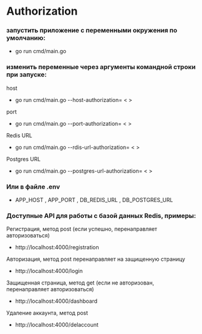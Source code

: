 # Authorization

### запустить приложение с переменными окружения по умолчанию:
* go run cmd/main.go

### изменить переменные через аргументы командной строки при запуске:
host
* go run cmd/main.go --host-authorization= < >

port
* go run cmd/main.go --port-authorization= < >

Redis URL
* go run cmd/main.go --rdis-url-authorization= < >

Postgres URL
* go run cmd/main.go --postgres-url-authorization= < >

### Или в файле .env
* APP_HOST , APP_PORT , DB_REDIS_URL , DB_POSTGRES_URL

### Доступные API для работы с базой данных Redis, примеры:

Регистрация, метод post (если успешно, перенаправляет авторизоваться)
* http://localhost:4000/registration

Авторизация, метод post перенаправляет на защищенную страницу
* http://localhost:4000/login

Защищенная страница, метод get (если не авторизован, перенаправляет авторизоваться)
* http://localhost:4000/dashboard

Удаление аккаунта, метод post
* http://localhost:4000/delaccount